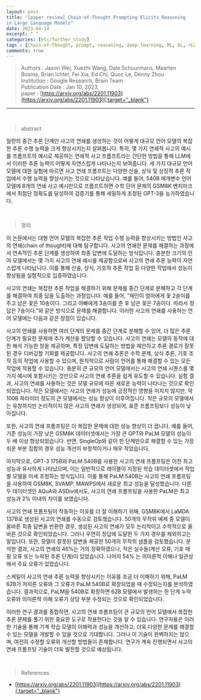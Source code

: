 ```yaml
---
layout: post
title: "[paper review] Chain-of-Thought Prompting Elicits Reasoning
in Large Language Models"
date: 2023-04-14
excerpt: " "
categories: [etc/further_study]
tags : [Chain-of-Thought, prompt, reasoning, deep learning, ML, DL, 사고의 연쇄]
comments: true
---
```



>Authors : Jason Wei, Xuezhi Wang, Dale Schuurmans, Maarten Bosma, Brian Ichter, Fei Xia, Ed Chi, Quoc Le, Denny Zhou  
>Institution : Google Research, Brain Team  
>Publication Date : Jan 10, 2023  
>paper : [https://arxiv.org/abs/2201.11903](https://arxiv.org/abs/2201.11903){:target="_blank"}  

---

<br>

> <subtitle> abstract </subtitle>

일련의 중간 추론 단계인 사고의 연쇄를 생성하는 것이 어떻게 대규모 언어 모델의 복잡한 추론 수행 능력을 크게 향상시키는지 살펴봅니다. 특히, 몇 가지 연쇄적 사고의 예시를 프롬프트의 예시로 제공하는 연쇄적 사고 프롬프트라는 간단한 방법을 통해 LLM에서 이러한 추론 능력이 어떻게 자연스럽게 나타나는지 보여줍니다. 세 가지 대규모 언어 모델에 대한 실험에 따르면 사고 연쇄 프롬프트는 다양한 산술, 상식 및 상징적 추론 작업에서 수행 능력을 향상시키는 것으로 나타났습니다. 예를 들어, 540B 매개변수 언어 모델에 8개의 연쇄 사고 예시만으로 프롬프트하면 수학 단어 문제의 GSM8K 벤치마크에서 최첨단 정확도를 달성하여 검증기를 통해 세밀하게 조정된 GPT-3을 능가하였습니다.

<br>

> <subtitle> 정리 </subtitle>

이 논문에서는 대형 언어 모델의 복잡한 추론 작업 수행 능력을 향상시키는 방법인 사고의 연쇄(chain of thought)에 대해 탐구합니다. 사고의 연쇄란 문제를 해결하는 과정에서 연속적인 추론 단계를 생성하여 최종 답변에 도달하는 방식입니다. 충분한 크기의 언어 모델에서는 몇 가지 사고의 연쇄 예시를 제공함으로써 사고의 연쇄 추론 능력이 자연스럽게 나타납니다. 이를 통해 산술, 상식, 기호적 추론 작업 등 다양한 작업에서 성능이 향상됨을 실험적으로 입증하였습니다.

사고의 연쇄는 복잡한 추론 작업을 해결하기 위해 문제를 중간 단계로 분해하고 각 단계를 해결하여 최종 답을 도출하는 과정입니다. 예를 들어, "제인이 엄마에게 꽃 2송이를 주고 남은 꽃은 10송이다. 그리고 아빠에게 3송이를 준 후 남은 꽃은 7송이다. 따라서 정답은 7송이다."와 같은 방식으로 문제를 해결합니다. 이러한 사고의 연쇄를 사용하는 언어 모델에는 다음과 같은 장점이 있습니다.

사고의 연쇄를 사용하면 여러 단계의 문제를 중간 단계로 분해할 수 있어, 더 많은 추론 단계가 필요한 문제에 추가 계산을 할당할 수 있습니다.
사고의 연쇄는 모델의 동작에 대한 해석 가능한 창을 제공하며, 특정 답변에 도달하는 방법을 제안하고 추론 경로가 잘못된 경우 디버깅할 기회를 제공합니다.
사고의 연쇄 추론은 수학 문제, 상식 추론, 기호 조작 등의 작업에 사용할 수 있으며, 원칙적으로 사람이 언어를 통해 해결할 수 있는 모든 작업에 적용할 수 있습니다.
충분히 큰 규모의 언어 모델에서는 사고의 연쇄 시퀀스를 몇 가지 예시에 포함시키는 것만으로 사고의 연쇄 추론을 쉽게 유도할 수 있습니다.
실험 결과, 사고의 연쇄를 사용하는 것은 모델 규모에 따른 새로운 능력이 나타나는 것으로 확인되었습니다. 작은 모델에서는 사고의 연쇄가 성능에 긍정적인 영향을 미치지 않지만, 약 100B 파라미터 정도의 큰 모델에서는 성능 향상이 이루어집니다. 작은 규모의 모델에서는 유창하지만 논리적이지 않은 사고의 연쇄가 생성되어, 표준 프롬프팅보다 성능이 낮아집니다.

또한, 사고의 연쇄 프롬프팅은 더 복잡한 문제에 대한 성능 향상이 더 큽니다. 예를 들어, 기준 성능이 가장 낮은 GSM8K 데이터셋에서는 가장 큰 GPT와 PaLM 모델의 성능이 두 배 이상 향상되었습니다. 반면, SingleOp와 같이 한 단계만으로 해결할 수 있는 가장 쉬운 부분 집합의 경우 성능 개선이 부정적이거나 매우 작았습니다.

마지막으로, GPT-3 175B와 PaLM 540B를 사용한 사고의 연쇄 프롬프팅은 이전 최고 성능과 유사하게 나타났으며, 이는 일반적으로 레이블이 지정된 학습 데이터셋에서 작업별 모델을 미세 조정하는 방식입니다. 이를 통해 PaLM 540B는 사고의 연쇄 프롬프팅을 사용하여 GSM8K, SVAMP, MAWPS에서 새로운 최고 성능을 달성했습니다. 다른 두 데이터셋인 AQuA와 ASDiv에서도, 사고의 연쇄 프롬프팅을 사용한 PaLM은 최고 성능과 2% 이내의 차이를 보였습니다.

사고의 연쇄 프롬프팅이 작동하는 이유를 더 잘 이해하기 위해, GSM8K에서 LaMDA 137B로 생성된 사고의 연쇄를 수동으로 검토했습니다. 50개의 무작위 예제 중 모델이 올바른 최종 답변을 반환한 경우, 생성된 사고의 연쇄가 모두 논리적이고 수학적으로 올바른 것으로 확인되었습니다. 그러나 우연히 정답에 도달한 두 가지 경우를 제외하고는 말입니다. 또한, 모델이 잘못된 답변을 제공한 50개의 무작위 샘플을 검토했습니다. 분석한 결과, 사고의 연쇄의 46%는 거의 정확하였으나, 작은 실수들(계산 오류, 기호 매핑 오류 또는 누락된 추론 단계)이 있었습니다. 나머지 54% 는 의미론적 이해나 일관성에서 주요 오류가 있었습니다.

스케일이 사고의 연쇄 추론 능력을 향상시키는 이유를 조금 더 이해하기 위해, PaLM 62B가 저지른 오류와 그 오류가 PaLM 540B로 확장되었을 때 수정되는지를 분석하였습니다. 결과적으로, PaLM을 540B로 확장하면 62B 모델에서 발생하는 한 단계 누락 오류와 의미론적 이해 오류가 상당 부분 수정되는 것으로 확인되었습니다.

이러한 연구 결과를 종합하면, 사고의 연쇄 프롬프팅이 큰 규모의 언어 모델에서 복잡한 추론 문제를 풀기 위한 중요한 도구로 작용한다는 것을 알 수 있습니다. 연구자들은 이러한 기술을 통해 기계 학습 모델의 이해력과 성능을 개선하고, 더욱 다양한 문제를 해결할 수 있는 모델을 개발할 수 있을 것으로 기대합니다. 그러나 이 기술이 완벽하지는 않으며, 여전히 수정할 오류와 개선할 방법들이 존재합니다. 연구가 계속 진행되면서 사고의 연쇄 프롬프팅 기술이 더욱 발전할 것으로 예상됩니다.

<br>

> <subtitle> References </subtitle>

* [https://arxiv.org/abs/2201.11903](https://arxiv.org/abs/2201.11903){:target="_blank"}

<br>